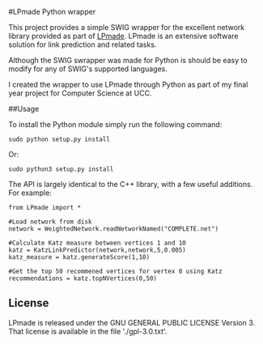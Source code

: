 #LPmade Python wrapper

This project provides a simple SWIG wrapper for the excellent network library provided as part of [LPmade](https://github.com/rlichtenwalter/LPmade). LPmade is an extensive software solution for link prediction and related tasks. 

Although the SWIG swrapper was made for Python is should be easy to modify for any of SWIG's supported languages.

I created the wrapper to use LPmade through Python as part of my final year project for Computer Science at UCC.

##Usage

To install the Python module simply run the following command:

``sudo python setup.py install``

Or:

``sudo python3 setup.py install``

The API is largely identical to the C++ library, with a few useful additions. For example:

```
from LPmade import *

#Load network from disk
network = WeightedNetwork.readNetworkNamed("COMPLETE.net")

#Calculate Katz measure between vertices 1 and 10
katz = KatzLinkPredictor(network,network,5,0.005)
katz_measure = katz.generateScore(1,10)

#Get the top 50 recommened vertices for vertex 0 using Katz
recommendations = katz.topNVertices(0,50)
```

## License

LPmade is released under the GNU GENERAL PUBLIC LICENSE Version 3. That license is available in the file './gpl-3.0.txt'.
